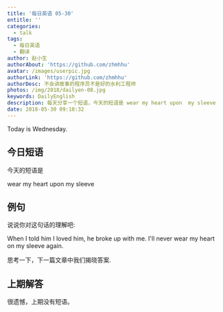 ```yaml
---
title: '每日英语 05-30'
entitle: ''
categories:
  - talk
tags:
  - 每日英语
  - 翻译
author: 赵小生
authorAbout: 'https://github.com/zhmhhu'
avatar: /images/userpic.jpg
authorLink: 'https://github.com/zhmhhu'
authorDesc: 不会讲故事的程序员不是好的水利工程师
photos: /img/2018/dailyen-08.jpg
keywords: DailyEnglish
description: 每天分享一个短语，今天的短语是 wear my heart upon  my sleeve
date: 2018-05-30 09:10:32
---
```


Today is Wednesday. 

## 今日短语

今天的短语是

wear my heart upon  my sleeve

## 例句

说说你对这句话的理解吧:

When I told him I loved him, he broke up with me. I'll never wear my heart on my sleeve again.

思考一下，下一篇文章中我们揭晓答案.

## 上期解答

很遗憾，上期没有短语。

